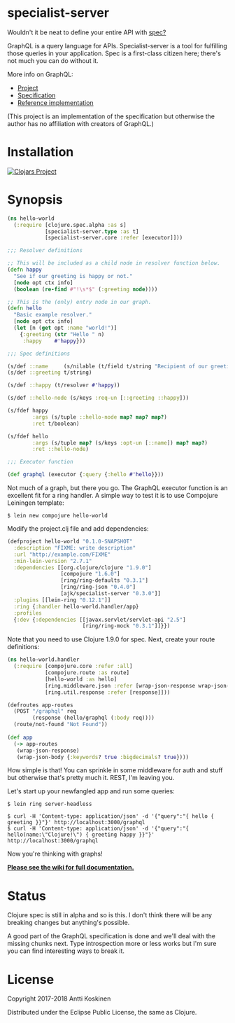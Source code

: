 # specialist-server

Wouldn't it be neat to define your entire API with [spec?](https://clojure.org/guides/spec)

GraphQL is a query language for APIs. Specialist-server is a tool for fulfilling those queries in your application. Spec is a first-class citizen here; there's not much you can do without it.

More info on GraphQL:

* [Project](http://graphql.org/)
* [Specification](http://facebook.github.io/graphql/)
* [Reference implementation](https://github.com/graphql/graphql-js)

(This project is an implementation of the specification but otherwise the author has no affiliation with creators of GraphQL.)

# Installation

[![Clojars Project](https://clojars.org/ajk/specialist-server/latest-version.svg)](https://clojars.org/ajk/specialist-server)

# Synopsis

```clojure
(ns hello-world
  (:require [clojure.spec.alpha :as s]
            [specialist-server.type :as t]
            [specialist-server.core :refer [executor]]))

;;; Resolver definitions

;; This will be included as a child node in resolver function below.
(defn happy
  "See if our greeting is happy or not."
  [node opt ctx info]
  (boolean (re-find #"!\s*$" (:greeting node))))

;; This is the (only) entry node in our graph.
(defn hello
  "Basic example resolver."
  [node opt ctx info]
  (let [n (get opt :name "world!")]
    {:greeting (str "Hello " n)
     :happy    #'happy}))

;;; Spec definitions

(s/def ::name     (s/nilable (t/field t/string "Recipient of our greeting.")))
(s/def ::greeting t/string)

(s/def ::happy (t/resolver #'happy))

(s/def ::hello-node (s/keys :req-un [::greeting ::happy]))

(s/fdef happy
        :args (s/tuple ::hello-node map? map? map?)
        :ret t/boolean)

(s/fdef hello
        :args (s/tuple map? (s/keys :opt-un [::name]) map? map?)
        :ret ::hello-node)

;;; Executor function

(def graphql (executor {:query {:hello #'hello}}))
```

Not much of a graph, but there you go. The GraphQL executor function is an excellent fit for a ring handler. A simple way to test it is to use Compojure Leiningen template:

    $ lein new compojure hello-world

Modify the project.clj file and add dependencies:

```clojure
(defproject hello-world "0.1.0-SNAPSHOT"
  :description "FIXME: write description"
  :url "http://example.com/FIXME"
  :min-lein-version "2.7.1"
  :dependencies [[org.clojure/clojure "1.9.0"]
                 [compojure "1.6.0"]
                 [ring/ring-defaults "0.3.1"]
                 [ring/ring-json "0.4.0"]
                 [ajk/specialist-server "0.3.0"]]
  :plugins [[lein-ring "0.12.1"]]
  :ring {:handler hello-world.handler/app}
  :profiles
  {:dev {:dependencies [[javax.servlet/servlet-api "2.5"]
                        [ring/ring-mock "0.3.1"]]}})
```

Note that you need to use Clojure 1.9.0 for spec.
Next, create your route definitions:

```clojure
(ns hello-world.handler
  (:require [compojure.core :refer :all]
            [compojure.route :as route]
            [hello-world :as hello]
            [ring.middleware.json :refer [wrap-json-response wrap-json-body]]
            [ring.util.response :refer [response]]))

(defroutes app-routes
  (POST "/graphql" req
        (response (hello/graphql (:body req))))
  (route/not-found "Not Found")) 
  
(def app
  (-> app-routes
   (wrap-json-response)
   (wrap-json-body {:keywords? true :bigdecimals? true})))
```

How simple is that! You can sprinkle in some middleware for auth and stuff but otherwise that's pretty much it. REST, I'm leaving you.

Let's start up your newfangled app and run some queries:

    $ lein ring server-headless

    $ curl -H 'Content-type: application/json' -d '{"query":"{ hello { greeting }}"}' http://localhost:3000/graphql
    $ curl -H 'Content-type: application/json' -d '{"query":"{ hello(name:\"Clojure!\") { greeting happy }}"}' http://localhost:3000/graphql
    
Now you're thinking with graphs!

**[Please see the wiki for full documentation.](https://github.com/ajk/specialist-server/wiki)**

# Status

Clojure spec is still in alpha and so is this. I don't think there will be any breaking changes but anything's possible.

A good part of the GraphQL specification is done and we'll deal with the missing chunks next. Type introspection more or less works but I'm sure you can find interesting ways to break it.

# License

Copyright 2017-2018 Antti Koskinen

Distributed under the Eclipse Public License, the same as Clojure.
